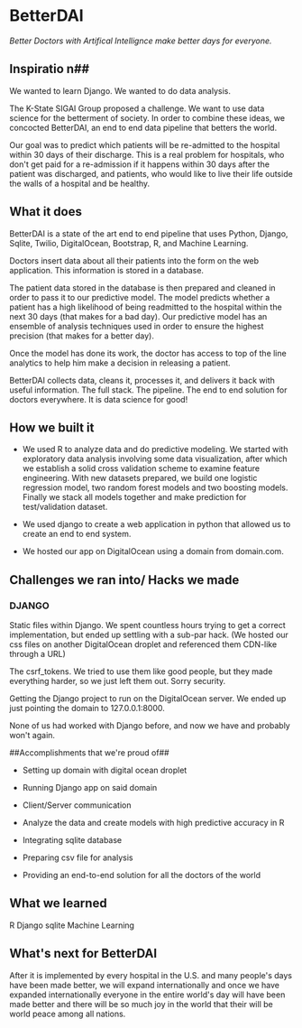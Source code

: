 # BetterDAI #

*Better Doctors with Artifical Intellignce make better days for everyone.*

## Inspiratio n##
We wanted to learn Django. We wanted to do data analysis.

The K-State SIGAI Group proposed a challenge. We want to use data science for the betterment of society. In order to combine these ideas, we concocted BetterDAI, an end to end data pipeline that betters the world.

Our goal was to predict which patients will be re-admitted to the hospital within 30 days of their discharge. This is a real problem for hospitals, who don't get paid for a re-admission if it happens within 30 days after the patient was discharged, and patients, who would like to live their life outside the walls of a hospital and be healthy.

## What it does ##
BetterDAI is a state of the art end to end pipeline that uses Python, Django, Sqlite, Twilio, DigitalOcean, Bootstrap, R, and Machine Learning.

Doctors insert data about all their patients into the form on the web application. This information is stored in a database.

The patient data stored in the database is then prepared and cleaned in order to pass it to our predictive model. The model predicts whether a patient has a high likelihood of being readmitted to the hospital within the next 30 days (that makes for a bad day). Our predictive model has an ensemble of analysis techniques used in order to ensure the highest precision (that makes for a better day).

Once the model has done its work, the doctor has access to top of the line analytics to help him make a decision in releasing a patient.

BetterDAI collects data, cleans it, processes it, and delivers it back with useful information. The full stack. The pipeline. The end to end solution for doctors everywhere. It is data science for good!

## How we built it ##

* We used R to analyze data and do predictive modeling. We started with exploratory data analysis involving some data visualization, after which we establish a solid cross validation scheme to examine feature engineering. With new datasets prepared, we build one logistic regression model, two random forest models and two boosting models. Finally we stack all models together and make prediction for test/validation dataset.  

* We used django to create a web application in python that allowed us to create an end to end system.

* We hosted our app on DigitalOcean using a domain from domain.com.

## Challenges we ran into/ Hacks we made ##

### DJANGO ###

Static files within Django. We spent countless hours trying to get a correct implementation, but ended up settling with a sub-par hack. (We hosted our css files on another DigitalOcean droplet and referenced them CDN-like through a URL)

The csrf_tokens. We tried to use them like good people, but they made everything harder, so we just left them out. Sorry security.

Getting the Django project to run on the DigitalOcean server. We ended up just pointing the domain to 127.0.0.1:8000.

None of us had worked with Django before, and now we have and probably won't again.

##Accomplishments that we're proud of##

* Setting up domain with digital ocean droplet

* Running Django app on said domain

* Client/Server communication

* Analyze the data and create models with high predictive accuracy in R

* Integrating sqlite database

* Preparing csv file for analysis

* Providing an end-to-end solution for all the doctors of the world

## What we learned ##
R Django sqlite Machine Learning

## What's next for BetterDAI ##
After it is implemented by every hospital in the U.S. and many people's days have been made better, we will expand internationally and once we have expanded internationally everyone in the entire world's day will have been made better and there will be so much joy in the world that their will be world peace among all nations.
